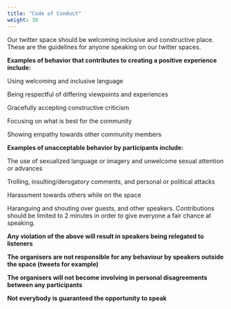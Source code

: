 ```yaml
---
title: "Code of Conduct"
weight: 30
---
```


Our twitter space should be welcoming inclusive and constructive place.
These are the guidelines for anyone speaking on our twitter spaces. 

**Examples of behavior that contributes to creating a positive experience include:**

Using welcoming and inclusive language

Being respectful of differing viewpoints and experiences

Gracefully accepting constructive criticism

Focusing on what is best for the community

Showing empathy towards other community members 
 
**Examples of unacceptable behavior by participants include:**

The use of sexualized language or imagery and unwelcome sexual attention or advances

Trolling, insulting/derogatory comments, and personal or political attacks

Harassment towards others while on the space

Haranguing and shouting over guests, and other speakers. Contributions should be limited to 2 minutes in order to give everyone a fair chance at speaking.

**Any violation of the above will result in speakers being relegated to listeners**


**The organisers are not responsible for any behaviour by speakers outside the space (tweets for example)**

**The organisers will not become involving in personal disagreements between any participants**

**Not everybody is guaranteed the opportunity to speak**



